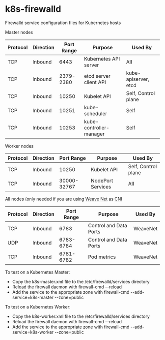 # k8s-firewalld
Firewalld service configuration files for Kubernetes hosts


Master nodes

| Protocol  | Direction  | Port Range  | Purpose  | Used By  |
|---|---|---|---|---|
|  TCP |  Inbound | 6443  | Kubernetes API server | All  |
|  TCP |  Inbound | 2379-2380  | etcd server client API | kube-apiserver, etcd |
|  TCP |  Inbound | 10250  | Kubelet API | Self, Control plane |
|  TCP |  Inbound | 10251  | kube-scheduler | Self |
|  TCP |  Inbound | 10253  | kube-controller-manager | Self |

				

Worker nodes

| Protocol  | Direction  | Port Range  | Purpose  | Used By  |
|---|---|---|---|---|
|  TCP |  Inbound | 10250  | Kubelet API | Self, Control plane  |
|  TCP |  Inbound | 30000-32767  | NodePort Services | All |


All nodes (only needed if you are using [Weave Net](https://www.weave.works/docs/net/latest/faq/#ports) as [CNI](https://kubernetes.io/docs/setup/independent/create-cluster-kubeadm/#pod-network)

| Protocol  | Direction  | Port Range  | Purpose  | Used By  |
|---|---|---|---|---|
|  TCP |  Inbound | 6783  | Control and Data Ports | WeaveNet  |
|  UDP |  Inbound | 6783-6784  | Control and Data Ports | WeaveNet |
|  TCP |  Inbound | 6781-6782  | Pod metrics | WeaveNet |


To test on a Kubernetes Master:
<ul>
  <li>Copy the k8s-master.xml file to the /etc/firewalld/services directory</li>
  <li>Reload the firewall daemon with firewall-cmd --reload</li>
  <li>Add the service to the appropriate zone with firewall-cmd --add-service=k8s-master --zone=public</li>
  <liOptionally, make the service permanent with firewall-cmd --runtime-to-permanent</li>
</ul>

To test on a Kubernetes Worker:
<ul>
  <li>Copy the k8s-worker.xml file to the /etc/firewalld/services directory</li>
  <li>Reload the firewall daemon with firewall-cmd --reload</li>
  <li>Add the service to the appropriate zone with firewall-cmd --add-service=k8s-worker --zone=public</li>
  <liOptionally, make the service permanent with firewall-cmd --runtime-to-permanent</li>
</ul>
